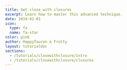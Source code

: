```yaml
---
title: Get close with closures
excerpt: Learn how to master this advanced technique.
date: 2019-02-01
icon:
  type: fa
  name: fa-star
color: pink
author: HappyTauren & Frotty
layout: tutorialdoc
sections:
  - /tutorials/closewithclosure/intro
  - /tutorials/closewithclosure/closures
---
```

